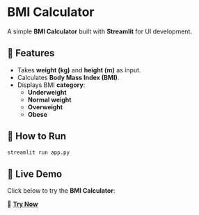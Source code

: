 # BMI Calculator  

A simple **BMI Calculator** built with **Streamlit** for UI development.  

## 🔹 Features  
- Takes **weight (kg)** and **height (m)** as input.  
- Calculates **Body Mass Index (BMI)**.  
- Displays BMI **category**:  
  - **Underweight**  
  - **Normal weight**  
  - **Overweight**  
  - **Obese**  
## 🔹 How to Run  
```bash
streamlit run app.py
```
## 🚀 Live Demo  

Click below to try the **BMI Calculator**:  

🔗 **[Try Now](https://farzeen-bmi-calculator.streamlit.app/)**

